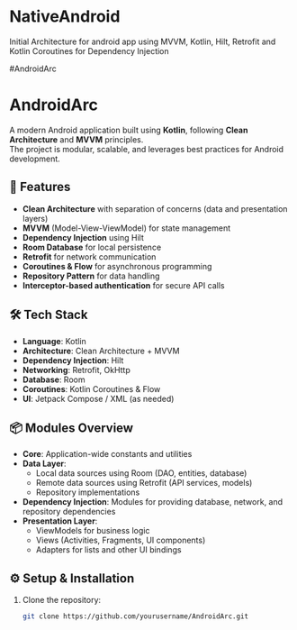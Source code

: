 # NativeAndroid

Initial Architecture for android app using MVVM, Kotlin, Hilt, Retrofit and Kotlin Coroutines for Dependency Injection

#AndroidArc

# AndroidArc

A modern Android application built using **Kotlin**, following **Clean Architecture** and **MVVM** principles.  
The project is modular, scalable, and leverages best practices for Android development.

## 🚀 Features

- **Clean Architecture** with separation of concerns (data and presentation layers)
- **MVVM** (Model-View-ViewModel) for state management
- **Dependency Injection** using Hilt
- **Room Database** for local persistence
- **Retrofit** for network communication
- **Coroutines & Flow** for asynchronous programming
- **Repository Pattern** for data handling
- **Interceptor-based authentication** for secure API calls

## 🛠️ Tech Stack

- **Language**: Kotlin
- **Architecture**: Clean Architecture + MVVM
- **Dependency Injection**: Hilt
- **Networking**: Retrofit, OkHttp
- **Database**: Room
- **Coroutines**: Kotlin Coroutines & Flow
- **UI**: Jetpack Compose / XML (as needed)

## 📦 Modules Overview

- **Core**: Application-wide constants and utilities
- **Data Layer**:
  - Local data sources using Room (DAO, entities, database)
  - Remote data sources using Retrofit (API services, models)
  - Repository implementations
- **Dependency Injection**: Modules for providing database, network, and repository dependencies
- **Presentation Layer**:
  - ViewModels for business logic
  - Views (Activities, Fragments, UI components)
  - Adapters for lists and other UI bindings

## ⚙️ Setup & Installation

1. Clone the repository:
   ```bash
   git clone https://github.com/yourusername/AndroidArc.git
   ```
